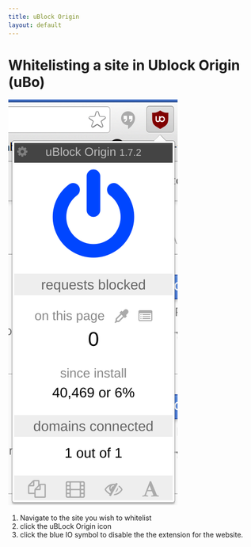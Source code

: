 ```yaml
---
title: uBlock Origin
layout: default
---
```


# Whitelisting a site in Ublock Origin (uBo)
![UBlockOrigin](./images/uBlockOrigin.png)

1. Navigate to the site you wish to whitelist
1. click the uBLock Origin icon
1. click the blue IO symbol to disable the the extension for the website.